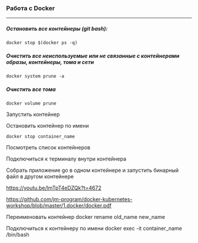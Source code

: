 ### Работа с Docker

---

##### Остановить все контейнеры (git bash):
```console
docker stop $(docker ps -q)
```

##### Очистить все неиспользуемые или не связанные с контейнерами образы, контейнеры, тома и сети
```console
docker system prune -a
```
##### Очистить все тома
```console
docker volume prune
```


Запустить контейнер

Остановить контейнер по имени

`docker stop container_name`

Посмотреть список контейнеров

Подключиться к терминалу внутри контейнера

Собрать приложение go в одном контейнере и запустить бинарный файл в другом контейнере


https://youtu.be/lmTpT4eDZQk?t=4672

https://github.com/jm-program/docker-kubernetes-workshop/blob/master/1.docker/docker.pdf



Переименовать контейнер
docker rename old_name new_name

Подключиться к контейнеру по имени
docker exec -it container_name /bin/bash

